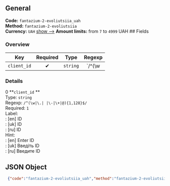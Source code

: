## General 
**Code:** `fantazium-2-evoliutsiia_uah`  
**Method:** `fantazium-2-evoliutsiia`  
**Currency:** `UAH` [show -->]() 
**Amount limits:** from `7`  to `4999`  UAH ## Fields 
### Overview 
|Key|Required|Type|Regexp| 
|:---:|:---:|:---:|:---:| 
|`client_id` |✔ |`string` |`/^(\w|\.| |\-|\+|@){1,128}$/` | 
 
### Details 
0 **`client_id` **  
Type: `string`  
Regexp: `/^(\w|\.| |\-|\+|@){1,128}$/`  
Required: `1`  
Label:  
: [en] ID  
: [uk] ID  
: [ru] ID  
Hint:  
: [en] Enter ID  
: [uk] Введіть ID  
: [ru] Введите ID  
## JSON Object 
```json
 {"code":"fantazium-2-evoliutsiia_uah","method":"fantazium-2-evoliutsiia","currency":"UAH","fields":[{"key":"client_id","type":"string","label":{"en":"ID","uk":"ID","ru":"ID"},"regexp":"\/^(\\w|\\.| |\\-|\\+|@){1,128}$\/","required":true,"position":1,"hint":{"en":"Enter ID","uk":"\u0412\u0432\u0435\u0434\u0456\u0442\u044c ID","ru":"\u0412\u0432\u0435\u0434\u0438\u0442\u0435 ID"},"example":"11151307"}],"amount_min":7,"amount_max":4999}```  
